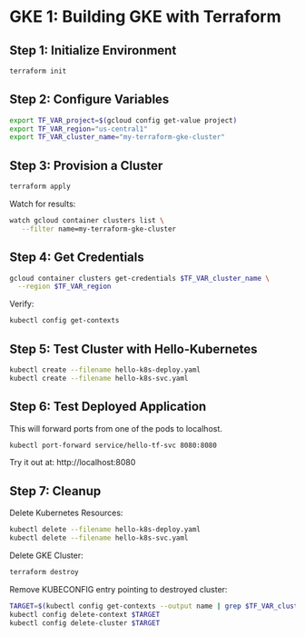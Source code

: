 # GKE 1: Building GKE with Terraform


## Step 1: Initialize Environment

```bash
terraform init
```

## Step 2: Configure Variables


```bash
export TF_VAR_project=$(gcloud config get-value project)
export TF_VAR_region="us-central1"
export TF_VAR_cluster_name="my-terraform-gke-cluster"
```

## Step 3: Provision a Cluster

```bash
terraform apply
```

Watch for results:

```bash
watch gcloud container clusters list \
   --filter name=my-terraform-gke-cluster
```

## Step 4: Get Credentials

```bash
gcloud container clusters get-credentials $TF_VAR_cluster_name \
  --region $TF_VAR_region
```

Verify:

```bash
kubectl config get-contexts
```

## Step 5: Test Cluster with Hello-Kubernetes

```bash
kubectl create --filename hello-k8s-deploy.yaml
kubectl create --filename hello-k8s-svc.yaml
```

## Step 6: Test Deployed Application

This will forward ports from one of the pods to localhost.

```bash
kubectl port-forward service/hello-tf-svc 8080:8080
```

Try it out at: http://localhost:8080

## Step 7: Cleanup


Delete Kubernetes Resources:

```bash
kubectl delete --filename hello-k8s-deploy.yaml
kubectl delete --filename hello-k8s-svc.yaml
```

Delete GKE Cluster:

```bash
terraform destroy
```

Remove KUBECONFIG entry pointing to destroyed cluster:

```bash
TARGET=$(kubectl config get-contexts --output name | grep $TF_VAR_cluster_name)
kubectl config delete-context $TARGET
kubectl config delete-cluster $TARGET
```